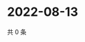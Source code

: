 # 2022-08-13

共 0 条

<!-- BEGIN WEIBO -->
<!-- 最后更新时间 Sat Aug 13 2022 22:14:44 GMT+0800 (China Standard Time) -->

<!-- END WEIBO -->
